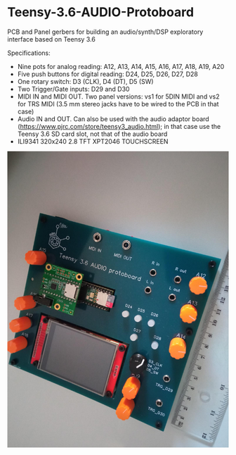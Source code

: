 # Teensy-3.6-AUDIO-Protoboard
PCB and Panel gerbers for building an audio/synth/DSP exploratory interface based on Teensy 3.6 

Specifications:  
- Nine pots for analog reading: A12, A13, A14, A15, A16, A17, A18, A19, A20  
- Five push buttons for digital reading: D24, D25, D26, D27, D28  
- One rotary switch: D3 (CLK), D4 (DT), D5 (SW)  
- Two Trigger/Gate inputs: D29 and D30  
- MIDI IN and MIDI OUT. Two panel versions: vs1 for 5DIN MIDI and vs2 for TRS MIDI (3.5 mm stereo jacks have to be wired to the PCB in that case)  
- Audio IN and OUT. Can also be used with the audio adaptor board (https://www.pjrc.com/store/teensy3_audio.html); in that case use the Teensy 3.6 SD card slot, not that of the audio board
- ILI9341 320x240 2.8 TFT XPT2046 TOUCHSCREEN

  
![alt text](https://github.com/SlowProject/Teensy-3.6-AUDIO-Protoboard/blob/main/pics/TeensyAudioProtoboard.jpg)
